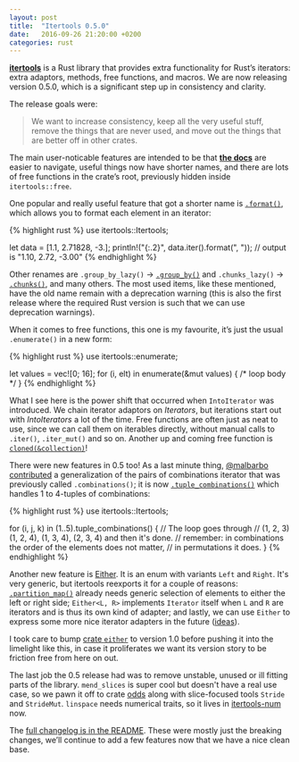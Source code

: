 ```yaml
---
layout: post
title:  "Itertools 0.5.0"
date:   2016-09-26 21:20:00 +0200
categories: rust
---
```


[**itertools**][1] is a Rust library that provides extra functionality
for Rust’s iterators: extra adaptors, methods, free functions, and macros.
We are now releasing version 0.5.0, which is a significant step up in consistency
and clarity.

[1]: https://crates.io/crates/itertools

The release goals were:

> We want to increase consistency, keep all the very useful stuff, remove the
> things that are never used, and move out the things that are better off in
> other crates.

The main user-noticable features are intended to be that [**the docs**][docs] are easier to
navigate, useful things now have shorter names, and there are lots of free
functions in the crate’s root, previously hidden inside `itertools::free`.

[docs]: https://bluss.github.io/rust-itertools/

One popular and really useful feature that got a shorter name is
[`.format()`][2], which allows you to format each element in an iterator:

{% highlight rust %}
use itertools::Itertools;

let data = [1.1, 2.71828, -3.];
println!("{:.2}", data.iter().format(", "));
// output is "1.10, 2.72, -3.00"
{% endhighlight %}

Other renames are `.group_by_lazy()` → [`.group_by()`][groupby] and `.chunks_lazy()` →
[`.chunks()`][chunks], and many others. The most used items, like these mentioned,
have the old name remain with a deprecation warning (this is also the first release
where the required Rust version is such that we can use deprecation warnings).

[groupby]: https://bluss.github.io/rust-itertools/doc/itertools/trait.Itertools.html#method.group_by
[chunks]: https://bluss.github.io/rust-itertools/doc/itertools/trait.Itertools.html#method.chunks

[2]: https://bluss.github.io/rust-itertools/doc/itertools/trait.Itertools.html#method.format

When it comes to free functions, this one is my favourite, it’s just the usual
`.enumerate()` in a new form:

{% highlight rust %}
use itertools::enumerate;

let values = vec![0; 16];
for (i, elt) in enumerate(&mut values) {
    /* loop body */
}
{% endhighlight %}

What I see here is the power shift that occurred when `IntoIterator` was introduced.
We chain iterator adaptors on *Iterators*, but iterations start out with
*IntoIterators* a lot of the time.  Free functions are often just as neat
to use, since we can call them on iterables directly, without manual calls to
`.iter()`, `.iter_mut()` and so on. Another up and coming free function is
[`cloned(&collection)`][cl]!

[cl]: https://bluss.github.io/rust-itertools/doc/itertools/fn.cloned.html

There were new features in 0.5 too! As a last minute thing, [@malbarbo
contributed][151] a generalization of the pairs of combinations iterator that was
previously called `.combinations()`; it is now [`.tuple_combinations()`][tc] which
handles 1 to 4-tuples of combinations:

[151]: https://github.com/bluss/rust-itertools/pull/151
[tc]: https://bluss.github.io/rust-itertools/doc/itertools/trait.Itertools.html#method.tuple_combinations

{% highlight rust %}
use itertools::Itertools;

for (i, j, k) in (1..5).tuple_combinations() {
    // The loop goes through
    // (1, 2, 3) (1, 2, 4), (1, 3, 4), (2, 3, 4) and then it's done.
    // remember: in combinations the order of the elements does not matter,
    // in permutations it does.
}
{% endhighlight %}

Another new feature is [Either][eit]. It is an enum with variants `Left` and
`Right`. It's very generic, but itertools reexports it for a couple of reasons:
[`.partition_map()`][pm] already needs generic selection of elements to either the
left or right side; `Either<L, R>` implements `Iterator` itself when `L` and
`R` are iterators and is thus its own kind of adapter; and lastly, we can use
`Either` to express some more nice iterator adapters in the future
([ideas][bug]).

[pm]: https://bluss.github.io/rust-itertools/doc/itertools/trait.Itertools.html#method.partition_map

I took care to bump [crate `either`][either] to version 1.0 before pushing it into the
limelight like this, in case it proliferates we want its version story to be
friction free from here on out.

[eit]: https://bluss.github.io/rust-itertools/doc/itertools/enum.Either.html
[either]: https://crates.io/crates/either
[bug]: https://github.com/bluss/rust-itertools/issues/129

The last job the 0.5 release had was to remove unstable, unused or ill fitting
parts of the library. `mend_slices` is super cool but doesn't have a real
use case, so we pawn it off to crate [odds][odds] along with slice-focused
tools `Stride` and `StrideMut`. `linspace` needs numerical traits, so it lives in
[itertools-num][in] now.

The [full changelog is in the README][chl]. These were mostly just the breaking
changes, we’ll continue to add a few features now that we have a nice clean
base.

[odds]: https://crates.io/crates/odds
[in]: https://crates.io/crates/itertools-num
[chl]: https://github.com/bluss/rust-itertools#recent-changes
